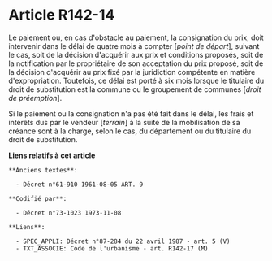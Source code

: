 # Article R142-14

Le paiement ou, en cas d'obstacle au paiement, la consignation du prix, doit intervenir dans le délai de quatre mois à
compter [*point de départ*], suivant le cas, soit de la décision d'acquérir aux prix et conditions proposés, soit de la
notification par le propriétaire de son acceptation du prix proposé, soit de la décision d'acquérir au prix fixé par la
juridiction compétente en matière d'expropriation. Toutefois, ce délai est porté à six mois lorsque le titulaire du droit de
substitution est la commune ou le groupement de communes [*droit de préemption*].

Si le paiement ou la consignation n'a pas été fait dans le délai, les frais et intérêts dus par le vendeur [*terrain*] à la
suite de la mobilisation de sa créance sont à la charge, selon le cas, du département ou du titulaire du droit de
substitution.

**Liens relatifs à cet article**

	**Anciens textes**:

	  - Décret n°61-910 1961-08-05 ART. 9

	**Codifié par**:

	  - Décret n°73-1023 1973-11-08

	**Liens**:

	  - SPEC_APPLI: Décret n°87-284 du 22 avril 1987 - art. 5 (V)
	  - TXT_ASSOCIE: Code de l'urbanisme - art. R142-17 (M)
